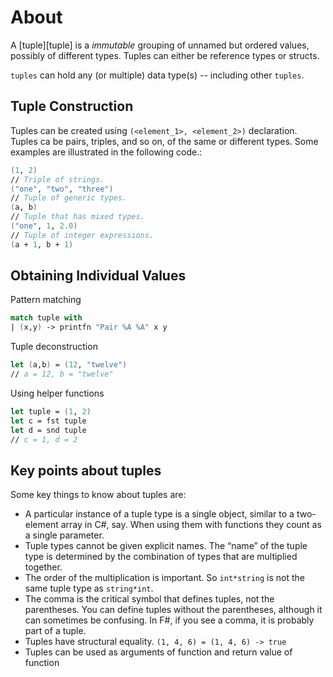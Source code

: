 # About

A [tuple][tuple] is a _immutable_ grouping of unnamed but ordered values, possibly of different types. Tuples can either be reference types or structs.

`tuples` can hold any (or multiple) data type(s) -- including other `tuples`.

## Tuple Construction

Tuples can be created using `(<element_1>, <element_2>)` declaration.
Tuples ca be pairs, triples, and so on, of the same or different types. Some examples are illustrated in the following code.:

```fsharp
(1, 2)
// Triple of strings.
("one", "two", "three")
// Tuple of generic types.
(a, b)
// Tuple that has mixed types.
("one", 1, 2.0)
// Tuple of integer expressions.
(a + 1, b + 1)
```

## Obtaining Individual Values

Pattern matching

```fsharp
match tuple with
| (x,y) -> printfn "Pair %A %A" x y
```
Tuple deconstruction

```fsharp
let (a,b) = (12, "twelve")
// a = 12, b = "twelve"
```
Using helper functions

```fsharp
let tuple = (1, 2)
let c = fst tuple
let d = snd tuple
// c = 1, d = 2
```

## Key points about tuples
Some key things to know about tuples are:

* A particular instance of a tuple type is a single object, similar to a two-element array in C#, say. When using them with functions they count as a single parameter.
* Tuple types cannot be given explicit names. The “name” of the tuple type is determined by the combination of types that are multiplied together.
* The order of the multiplication is important. So `int*string` is not the same tuple type as `string*int`.
* The comma is the critical symbol that defines tuples, not the parentheses. You can define tuples without the parentheses, although it can sometimes be confusing. In F#, if you see a comma, it is probably part of a tuple.
* Tuples have structural equality. `(1, 4, 6) = (1, 4, 6) -> true`
* Tuples can be used as arguments of function and return value of function
